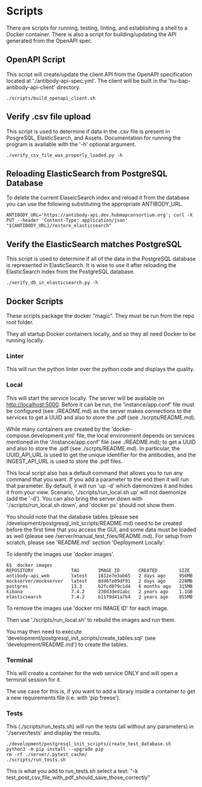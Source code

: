 # Scripts

There are scripts for running, testing, linting, and establishing a shell to a Docker container.
There is also a script for building/updating the API generated from the OpenAPI spec.

## OpenAPI Script

This script will create/update the client API from the OpenAPI
specification located at './antibody-api-spec.yml'. The client will be built in the 'hu-bap-antibody-api-client' directory.
```commandline
./scripts/build_openapi_client.sh
```

## Verify .csv file upload

This script is used to determine if data in the .csv file is present
in PosgreSQL, ElasticSearch, and Assets. Documentation for running the program is available with the '-h' optional argument.
```commandline
./verify_csv_file_was_properly_loaded.py -h
```

## Reloading ElasticSearch from PostgreSQL Database

To delete the current ElaseicSearch index and reload it from the database you can use the following substituting the appropriate ANTIBODY_URL.
```commandline
ANTIBODY_URL='https://antibody-api.dev.hubmapconsortium.org'; curl -X PUT --header 'Content-Type: application/json' "${ANTIBODY_URL}/restore_elasticsearch"
```

## Verify the ElasticSearch matches PostgreSQL

This script is used to determine if all of the data in the PostgreSQL
database is represented in ElasticSearch. It is wise to use it after reloading the ElasticSearch index from the PostgreSQL database.
```commandline
./verify_db_in_elasticsearch.py -h
```

## Docker Scripts
These scripts package the docker "magic".  They must be run from the repo root folder.

They all startup Docker containers locally, and so they all need Docker to be running locally.

### Linter

This will run the python linter over the python code and displays the quality.

### Local

This will start the service locally.
The server will be available on [http://localhost:5000](http://localhost:5000).
Before it can be run, the 'instance/app.conf' file must be configured (see ./README.md) as the server makes connections to the services to get a UUID and also to store the .pdf (see ./scrpts/README.md).

While many containers are created by the 'docker-compose.development.yml' file, the local environment depends on services mentioned in the '/instance/app.conf' file (see ./README.md); to get a UUID and also to store the .pdf (see ./scrpts/README.md).
In particular, the UUID_API_URL is used to get the unique identifier for the antibodies, and
the INGEST_API_URL is used to store the .pdf files.

This local script also has a default command that allows you to run any command that you want.
If you add a parameter to the end then it will run that parameter.
By default, it will run 'up -d' which daemonizes it and hides it from your view.
Scenario, './scripts/run_local.sh up' will not daemonize (add the '-d').
You can also bring the server down with  './scripts/run_local.sh down', and 'docker ps' should not show them.

You should note that the database tables (please see /development/postgresql_init_scripts/README.md)
need to be created before the first time that you access the GUI,
and some data must be loaded as well (please see /server/manual_test_files/README.md).
For setup from scratch, please see 'README.md' section 'Deployment Locally'.

To identify the images use 'docker images'.
```commandline
6$  docker images
REPOSITORY              TAG       IMAGE ID       CREATED        SIZE
antibody-api_web        latest    1812e7e3ab65   2 days ago     956MB
mockserver/mockserver   latest    8d46fe09df91   2 days ago     228MB
postgres                13.3      b2fcd079c1d4   6 months ago   315MB
kibana                  7.4.2     230d3ded1abc   2 years ago    1.1GB
elasticsearch           7.4.2     b1179d41a7b4   2 years ago    855MB
```
To remove the images use 'docker rmi IMAGE ID' for each image.

Then use './scripts/run_local.sh' to rebuild the images and run them.

You may then need to execute 'development/postgresql_init_scripts/create_tables.sql' (see 'development/README.md') to create the tables.

### Terminal

This will create a container for the web service ONLY and will open a terminal session for it.

The use case for this is, if you want to add a library inside a container to get a new requirements file (i.e. with 'pip freese').

### Tests

This (./scripts/run_tests.sh) will run the tests (all without any parameters) in './server/tests' and display the results.
```commandline
./development/postgresql_init_scripts/create_test_database.sh
python3 -m pip install --upgrade pip
rm -rf ./server/.pytest_cache/
./scripts/run_tests.sh
```

This is what you add to run_tests.sh select a test: "-k test_post_csv_file_with_pdf_should_save_those_correctly"
